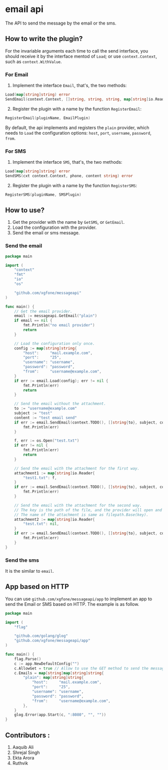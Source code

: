 email api
==========

The API to send the message by the email or the sms.

## How to write the plugin?

For the invariable arguments each time to call the send interface, you should receive it by the interface mentod of `Load`; or use `context.Context`, such as `context.WithValue`.

### For Email

1. Implement the interface `Email`, that's, the two methods:
```go
Load(map[string]string) error
SendEmail(context.Context, []string, string, string, map[string]io.Reader) error
```
2. Register the plugin with a name by the function `RegisterEmail`:
```go
RegisterEmail(pluginName, EmailPlugin)
```

By default, the api implements and registers the `plain` provider, which needs to `Load` the configuration options: `host`, `port`, `username`, `password`, `from`.

### For SMS

1. Implement the interface `SMS`, that's, the two methods:
```go
Load(map[string]string) error
SendSMS(cxt context.Context, phone, content string) error
```
2. Register the plugin with a name by the function `RegisterSMS`:
```go
RegisterSMS(pluginName, SMSPlugin)
```

## How to use?

1. Get the provider with the name by `GetSMS`, or `GetEmail`.
2. Load the configuration with the provider.
3. Send the email or sms message.

### Send the email
```go
package main

import (
	"context"
	"fmt"
	"io"
	"os"

	"github.com/xgfone/messageapi"
)

func main() {
	// Get the email provider.
	email := messageapi.GetEmail("plain")
	if email == nil {
		fmt.Println("no email provider")
		return
	}

	// Load the configuration only once.
	config := map[string]string{
		"host":     "mail.example.com",
		"port":     "25",
		"username": "username",
		"password": "password",
		"from":     "username@example.com",
	}
	if err := email.Load(config); err != nil {
		fmt.Println(err)
		return
	}

	// Send the email without the attachment.
	to := "username@example.com"
	subject := "test"
	content := "test email send"
	if err := email.SendEmail(context.TODO(), []string{to}, subject, content, nil); err != nil {
		fmt.Println(err)
	}

	f, err := os.Open("test.txt")
	if err != nil {
		fmt.Println(err)
		return
	}

	// Send the email with the attachment for the first way.
	attachment1 := map[string]io.Reader{
		"test1.txt": f,
	}
	if err := email.SendEmail(context.TODO(), []string{to}, subject, content, attachment1); err != nil {
		fmt.Println(err)
	}

	// Send the email with the attachment for the second way.
	// The key is the path of the file, and the provider will open and read it.
	// The name of the attachment is same as filepath.Base(key).
	attachment2 := map[string]io.Reader{
		"test.txt": nil,
	}
	if err := email.SendEmail(context.TODO(), []string{to}, subject, content, attachment2); err != nil {
		fmt.Println(err)
	}
}
```

### Send the sms

It is the similar to `email`.

## App based on HTTP

You can use `github.com/xgfone/messageapi/app` to implement an app to send the Email or SMS based on HTTP. The example is as follow.

```go
package main

import (
	"flag"

	"github.com/golang/glog"
	"github.com/xgfone/messageapi/app"
)

func main() {
	flag.Parse()
	c := app.NewDefaultConfig("")
	c.AllowGet = true // Allow to use the GET method to send the message
	c.Emails = map[string]map[string]string{
		"plain": map[string]string{
			"host":     "mail.example.com",
			"port":     "25",
			"username": "username",
			"password": "password",
			"from":     "username@example.com",
		},
	}
	glog.Error(app.Start(c, ":8080", "", ""))
}
```

## Contributors :
1. Aaquib Ali
2. Shrejal Singh
3. Ekta Arora
4. Ruthvik
